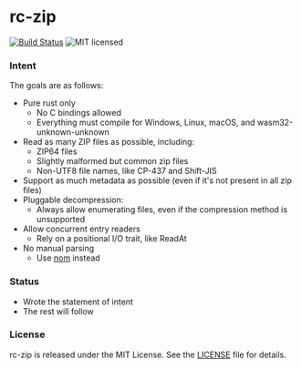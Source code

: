 # rc-zip

[![Build Status](https://travis-ci.org/rust-compress/rc-zip.svg?branch=master)](https://travis-ci.org/rust-compress/rc-zip)
![MIT licensed](https://img.shields.io/badge/license-MIT-blue.svg)

### Intent

The goals are as follows:

  * Pure rust only
    * No C bindings allowed
    * Everything must compile for Windows, Linux, macOS, and wasm32-unknown-unknown
  * Read as many ZIP files as possible, including:
    * ZIP64 files
    * Slightly malformed but common zip files
    * Non-UTF8 file names, like CP-437 and Shift-JIS
  * Support as much metadata as possible (even if it's not present in all zip files)
  * Pluggable decompression:
    * Always allow enumerating files, even if the compression method is unsupported
  * Allow concurrent entry readers
    * Rely on a positional I/O trait, like ReadAt
  * No manual parsing
    * Use [nom](https://crates.io/crates/nom) instead

### Status

  * Wrote the statement of intent
  * The rest will follow

### License

rc-zip is released under the MIT License. See the [LICENSE](LICENSE) file for details.

